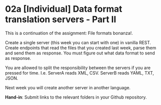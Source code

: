 # 02a [Individual] Data format translation servers - Part II

This is a continuation of the assignment: File formats bonanza!.

Create a single server (this week you can start with one) in vanilla REST. Create endpoints that read the files that you created last week, parse them and send them as response. You must figure out what data format to send as response.

You are allowed to split the responsibility between the servers if you are pressed for time. I.e. ServerA reads XML, CSV. ServerB reads YAML, TXT, JSON.

Next week you will create another server in another language. 


**Hand-in**: Submit links to the relevant folders in your Github repository.